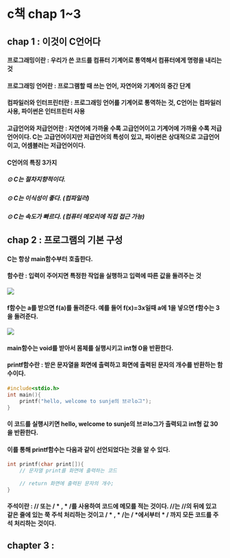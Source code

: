 # c책 chap 1~3

## chap 1 : 이것이 C언어다

#### 프로그래밍이란 : 우리가 쓴 코드를 컴퓨터 기계어로 통역해서 컴퓨터에게 명령을 내리는 것

#### 프로그래밍 언어란 : 프로그램할 때 쓰는 언어, 자연어와 기계어의 중간 단계

#### 컴파일러와 인터프린터란 : 프로그래밍 언어를 기계어로 통역하는 것, C언어는 컴파일러 사용, 파이썬은 인터프린터 사용

#### 고급언어와 저급언어란 : 자연어에 가까울 수록 고급언어이고 기계어에 가까울 수록 저급언어이다. C는 고급언어이지만 저급언어의 특성이 있고, 파이썬은 상대적으로 고급언어이고, 어셈블러는 저급언어이다.

#### C언어의 특징 3가지

##### 	  		⊙ C는 절차지향적이다.

##### 		⊙ C는 이식성이 좋다. (컴파일러)

##### 		⊙ C는 속도가 빠르다. (컴퓨터 메모리에 직접 접근 가능)





## chap 2 : 프로그램의 기본 구성

#### C는 항상 main함수부터 호출한다.

#### 함수란  : 입력이 주어지면 특정한 작업을 실행하고 입력에 따른 값을 돌려주는 것

![](https://encrypted-tbn0.gstatic.com/images?q=tbn%3AANd9GcSCHC7vGiN3U4pg8gYNAGc-ayutXTt2vAI-aw&usqp=CAU)

#### f함수는 a를 받으면 f(a)를 돌려준다. 예를 들어 f(x)=3x일때 a에 1을 넣으면 f함수는 3을 돌려준다.



![](https://lh3.googleusercontent.com/proxy/P5Midu5FJJwZKfoLh33vT5VDOkIdkSdd57hvIy0qOLsZw1wt0OVGdXXzV7GV7kOfo4H1nN0kbQiETzCX6mXVSc843QJ-tFNJRAXn_HUmml0Y7zD2oIXxZfxVfi3I2VjcB1F9FXokNPYOtiHM6xyFEO1VzpR-AstcFQ)

#### main함수는 void를 받아서 몸체를 실행시키고 int형 0을 반환한다.



#### printf함수란 : 받은 문자열을 화면에 출력하고 화면에 출력된 문자의 개수를 반환하는 함수이다. 

```c
#include<stdio.h>
int main(){
	printf("hello, welcome to sunje의 브ㄹlo그");
}
```

#### 이 코드를 실행시키면 hello, welcome to sunje의 브ㄹlo그가 출력되고 int형 값 30을 반환한다.

#### 이를 통해 printf함수는 다음과 같이 선언되었다는 것을 알 수 있다.

```c
int printf(char print[]){
	// 문자열 print를 화면에 출력하는 코드
	
	// return 화면에 출력된 문자의 개수; 
}
```



#### 주석이란 : //  또는  / * , * /를 사용하여 코드에 메모를 적는 것이다. //는 //의 뒤에 있고 같은 줄에 있는 쭉 주석 처리하는 것이고  / * , * /는 / *에서부터 * / 까지 모든 코드를 주석 처리하는 것이다.

## chapter 3 : 
